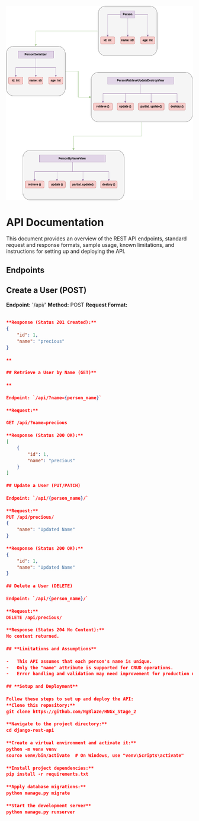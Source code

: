 ![UML Image](https://github.com/NgBlaze/HNGx_Stage_2/blob/main/CRUD.drawio.png)

# API Documentation

This document provides an overview of the REST API endpoints, standard request and response formats, sample usage, known limitations, and instructions for setting up and deploying the API.

## Endpoints



## Create a User (POST)

**Endpoint:** '/api/'
**Method:** POST
**Request Format:** 

```json POST /api/ 

**Response (Status 201 Created):**
{
    "id": 1,
    "name": "precious"
}

**

## Retrieve a User by Name (GET)**

**

Endpoint: `/api/?name={person_name}`

**Request:**

GET /api/?name=precious

**Response (Status 200 OK):**
[
    {
        "id": 1,
        "name": "precious"
    }
]

## Update a User (PUT/PATCH)

Endpoint: `/api/{person_name}/`

**Request:**
PUT /api/precious/
{
    "name": "Updated Name"
}

**Response (Status 200 OK):**
{
    "id": 1,
    "name": "Updated Name"
}

## Delete a User (DELETE)

Endpoint: `/api/{person_name}/`

**Request:**
DELETE /api/precious/

**Response (Status 204 No Content):** 
No content returned.

## **Limitations and Assumptions**

-   This API assumes that each person's name is unique.
-   Only the "name" attribute is supported for CRUD operations.
-   Error handling and validation may need improvement for production use.

## **Setup and Deployment**

Follow these steps to set up and deploy the API:
**Clone this repository:**
git clone https://github.com/NgBlaze/HNGx_Stage_2

**Navigate to the project directory:**
cd django-rest-api

**Create a virtual environment and activate it:**
python -m venv venv
source venv/bin/activate  # On Windows, use "venv\Scripts\activate"

**Install project dependencies:**
pip install -r requirements.txt

**Apply database migrations:**
python manage.py migrate

**Start the development server**
python manage.py runserver



